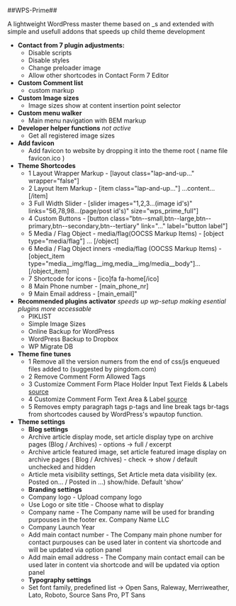 ##WPS-Prime##

A lightweight WordPress master theme based on _s and extended with simple and usefull addons that speeds up child theme development

- **Contact from 7 plugin adjustments:**
  - Disable scripts 
  - Disable styles 
  - Change preloader image 
  - Allow other shortcodes in Contact Form 7 Editor 
- **Custom Comment list**
  - custom markup
- **Custom Image sizes**
  - Image sizes show at content insertion point selector
- **Custom menu walker** 
  - Main menu navigation with BEM markup
- **Developer helper functions** _not active_
  - Get all registered image sizes
- **Add favicon**
  - Add favicon to website by dropping it into the theme root ( name file favicon.ico )
- **Theme Shortcodes**
  - 1  Layout Wrapper Markup - [layout class="lap-and-up..." wrapper="false"]
  - 2  Layout Item Markup - [item class="lap-and-up..."] ...content... [/item]
  - 3  Full Width Slider - [slider images="1,2,3...(image id's)" links="56,78,98...(page/post id's)" size="wps_prime_full"]
  - 4  Custom Buttons - [button class="btn--small,btn--large,btn--primary,btn--secondary,btn--tertiary" link="..." label="button label"]
  - 5  Media / Flag Object - media/flag(OOCSS Markup Items) - [object type="media/flag"] ... [/object]
  - 6  Media / Flag Object inners -media/flag (OOCSS Markup Items) - [object_item type="media__img/flag__img,media__img/media__body"]...[/object_item]
  - 7  Shortcode for icons - [ico]fa fa-home[/ico]
  - 8  Main Phone number - [main_phone_nr]
  - 9  Main Email address - [main_email]"
- **Recommended plugins activator** _speeds up wp-setup making esential plugins more accessable_
  - PIKLIST 
  - Simple Image Sizes
  - Online Backup for WordPress
  - WordPress Backup to Dropbox
  - WP Migrate DB
- **Theme fine tunes**
  - 1  Remove all the version numers from the end of css/js enqueued files added to <head> (suggested by pingdom.com)
  - 2  Remove Comment Form Allowed Tags
  - 3  Customize Comment Form Place Holder Input Text Fields & Labels [source](http://wpsites.net/web-design/customize-comment-form-place-holder-input-text-fields-labels/)
  - 4  Customize Comment Form Text Area & Label [source](http://wpsites.net/web-design/customize-comment-field-text-area-label/)
  - 5  Removes empty paragraph tags p-tags and line break tags br-tags from shortcodes caused by WordPress's wpautop function.
- **Theme settings**
  - **Blog settings**
  - Archive article display mode, set article display type on archive pages (Blog / Archives) - options -> full / excerpt
  - Archive article featured image, set article featured image display on archive pages ( Blog / Archives) - check -> show / default unchecked and hidden
  - Article meta visibility settings, Set Article meta data visibility (ex. Posted on... / Posted in ...) show/hide. Default 'show' 
  - **Branding settings**
  - Company logo - Upload company logo
  - Use Logo or site title - Choose what to display
  - Company name - The Company name will be used for branding purpouses in the footer ex. Company Name LLC
  - Company Launch Year
  - Add main contact number - The Company main phone number for contact purpouses can be used later in content via shortcode and will be updated via option panel
  - Add main email address - The Company main contact email can be used later in content via shortcode and will be updated via option panel
  - **Typography settings**
  - Set font family, predefined list -> Open Sans, Raleway, Merriweather, Lato, Roboto, Source Sans Pro, PT Sans
